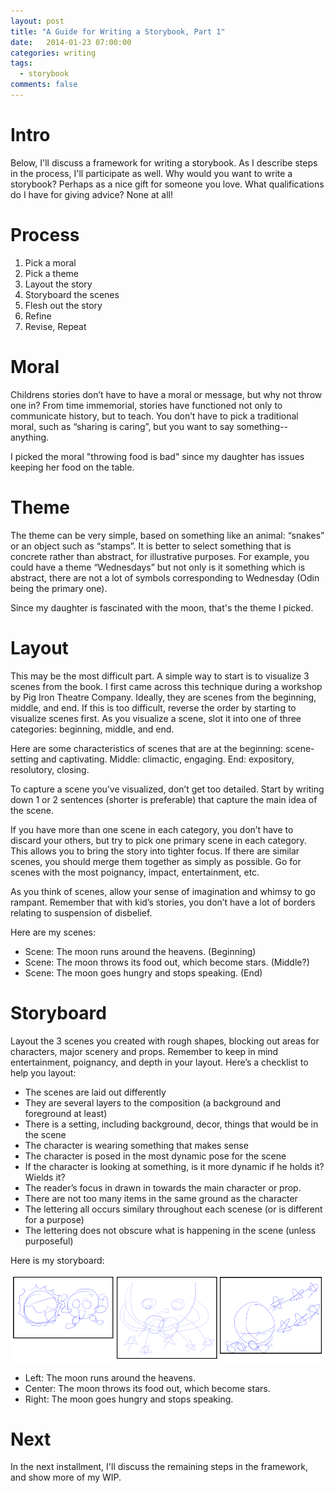 ```yaml
---
layout: post
title: "A Guide for Writing a Storybook, Part 1"
date:   2014-01-23 07:00:00
categories: writing
tags:
  - storybook
comments: false
---
```


# Intro

Below, I'll discuss a framework for writing a storybook. As I
describe steps in the process, I'll participate as well. Why 
would you want to write a storybook? Perhaps as a nice gift 
for someone you love. What qualifications do I have for giving
advice? None at all!

# Process

1. Pick a moral
2. Pick a theme
3. Layout the story
4. Storyboard the scenes
5. Flesh out the story
6. Refine
7. Revise, Repeat

# Moral

Childrens stories don’t have to have a moral or message, but why not
throw one in? From time immemorial, stories have functioned not only to
communicate history, but to teach. You don’t have to pick a traditional
moral, such as “sharing is caring”, but you want to say
something--anything. 

I picked the moral "throwing food is bad" since my daughter has
issues keeping her food on the table.

# Theme

The theme can be very simple, based on something like an animal:
“snakes” or an object such as “stamps”. It is better to select something
that is concrete rather than abstract, for illustrative purposes. For
example, you could have a theme “Wednesdays” but not only is it
something which is abstract, there are not a lot of symbols
corresponding to Wednesday (Odin being the primary one). 

Since my daughter is fascinated with the moon, that's the theme I
picked.

# Layout

This may be the most difficult part. A simple way to start is to
visualize 3 scenes from the book. I first came across this technique
during a workshop by Pig Iron Theatre Company. Ideally, they are scenes
from the beginning, middle, and end. If this is too difficult, reverse
the order by starting to visualize scenes first. As you visualize a
scene, slot it into one of three categories: beginning, middle, and end.  

Here are some characteristics of scenes that are at the beginning:
scene-setting and captivating. Middle: climactic, engaging. End:
expository, resolutory, closing. 

To capture a scene you’ve visualized, don’t get too detailed. Start by
writing down 1 or 2 sentences (shorter is preferable) that capture the
main idea of the scene. 

If you have more than one scene in each category, you don’t have to
discard your others, but try to pick one primary scene in each category.
This allows you to bring the story into tighter focus. If there are
similar scenes, you should merge them together as simply as possible. Go
for scenes with the most poignancy, impact, entertainment, etc.

As you think of scenes, allow your sense of imagination and whimsy to go
rampant. Remember that with kid’s stories, you don’t have a lot of
borders relating to suspension of disbelief. 

Here are my scenes:

* Scene: The moon runs around the heavens. (Beginning)
* Scene: The moon throws its food out, which become stars. (Middle?)
* Scene: The moon goes hungry and stops speaking. (End)

# Storyboard

Layout the 3 scenes you created with rough shapes, blocking out areas
for characters, major scenery and props. Remember to keep in mind
entertainment, poignancy, and depth in your layout. Here’s a checklist
to help you layout:

* The scenes are laid out differently
* They are several layers to the composition (a background and
  foreground at least)
* There is a setting, including background, decor, things that would be
  in the scene
* The character is wearing something that makes sense
* The character is posed in the most dynamic pose for the scene
* If the character is looking at something, is it more dynamic if he
  holds it? Wields it? 
* The reader’s focus in drawn in towards the main character or prop.
* There are not too many items in the same ground as the character
* The lettering all occurs similary throughout each scenese (or is
  different for a purpose)
* The lettering does not obscure what is happening in the scene (unless
  purposeful)

Here is my storyboard:

![Storyboard](/assets/2014-01-23-storyboard.png)

* Left: The moon runs around the heavens.
* Center: The moon throws its food out, which become stars.
* Right: The moon goes hungry and stops speaking. 

# Next

In the next installment, I'll discuss the remaining steps in the
framework, and show more of my WIP.

